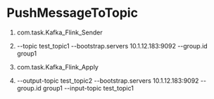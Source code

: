 # PushMessageToTopic


1. com.task.Kafka_Flink_Sender
1. --topic test_topic1 --bootstrap.servers 10.1.12.183:9092 --group.id group1


1. com.task.Kafka_Flink_Apply
1. --output-topic test_topic2 --bootstrap.servers 10.1.12.183:9092 --group.id group1 --input-topic test_topic1
